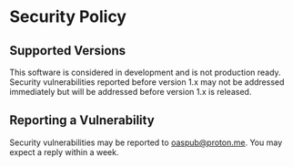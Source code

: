 # Security Policy

## Supported Versions

This software is considered in development and is not production ready.
Security vulnerabilities reported before version 1.x may not be addressed
immediately but will be addressed before version 1.x is released.

## Reporting a Vulnerability

Security vulnerabilities may be reported to [oaspub@proton.me](mailto:oaspub@proton.me).
You may expect a reply within a week.
